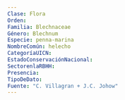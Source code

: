 ```yaml
---
Clase: Flora
Orden: 
Familia: Blechnaceae
Género: Blechnum
Especie: penna-marina
NombreComún: helecho
CategoríaUICN: 
EstadoConservaciónNacional: 
SectorenlaRBHH: 
Presencia: 
TipoDeDato: 
Fuente: "C. Villagran + J.C. Johow"
---
```

